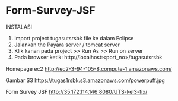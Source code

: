 # Form-Survey-JSF

INSTALASI
1. Import project tugasutsrsbk file ke dalam Eclipse
2. Jalankan the Payara server / tomcat server
3. Klik kanan pada project >> Run As >> Run on server
4. Pada browser ketik: http://localhost:<port_no>/tugasutsrsbk


Homepage ec2
http://ec2-3-94-105-8.compute-1.amazonaws.com/

Gambar S3
https://tugas1rsbk.s3.amazonaws.com/powerpuff.jpg

Form Survey JSF
http://35.172.114.146:8080/UTS-kel3-fix/



